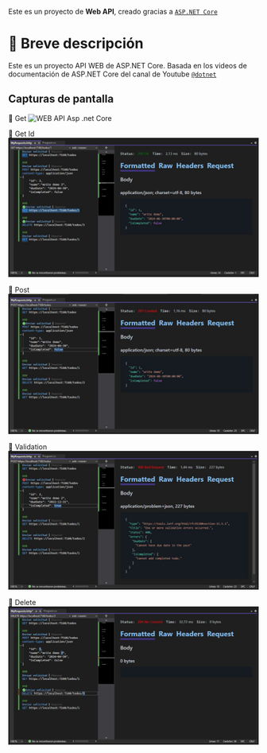 Este es un proyecto de **Web API**, creado gracias a [`ASP.NET Core`](https://dotnet.microsoft.com/es-es/learn/back-end-web-dev)

# 📄 Breve descripción
Este es un proyecto API WEB de ASP.NET Core. Basada en los videos de documentación de ASP.NET Core del canal de Youtube [`@dotnet`](https://www.youtube.com/watch?v=sHDox4Fx6G0&list=PLdo4fOcmZ0oWunQnm3WnZxJrseIw2zSAk)

## Capturas de pantalla

🔵 Get
![WEB API Asp .net Core](../../docs/get.jpg)

🔵 Get Id
![WEB API Asp .net Core](./docs/id.jpg)

🔵 Post
![WEB API Asp .net Core](./docs/post.jpg)

🔵 Validation
![WEB API Asp .net Core](./docs/validation.jpg)

🔵 Delete
![WEB API Asp .net Core](./docs/delete.jpg)
